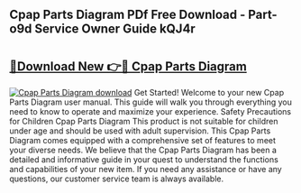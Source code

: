 ## Cpap Parts Diagram PDf Free Download - Part-o9d Service Owner Guide kQJ4r

# <h2><a href="http://dfmtlu0.blite.top/?on=Cpap+Parts+Diagram">🔗Download New 👉🔴 Cpap Parts Diagram</a></h2>

[![Cpap Parts Diagram download](https://i.imgur.com/lujVjoI.png)](http://dfmtlu0.blite.top/?on=Cpap+Parts+Diagram)
Get Started! Welcome to your new Cpap Parts Diagram user manual. This guide will walk you through everything you need to know to operate and maximize your experience. Safety Precautions for Children Cpap Parts Diagram This product is not suitable for children under age and should be used with adult supervision. This Cpap Parts Diagram comes equipped with a comprehensive set of features to meet your diverse needs. We believe that the Cpap Parts Diagram has been a detailed and informative guide in your quest to understand the functions and capabilities of your new item. If you need any assistance or have any questions, our customer service team is always available.
